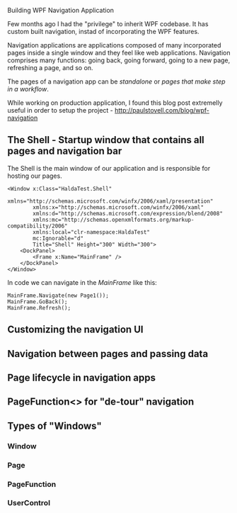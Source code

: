 Building WPF Navigation Application

Few months ago I had the "privilege" to inherit WPF codebase. It has custom built navigation, instad of incorporating the WPF features.

Navigation applications are applications composed of many incorporated pages inside a single window and they feel like web applications.
Navigation comprises many functions: going back, going forward, going to a new page, refreshing a page, and so on.

The pages of a navigation app can be *standalone* or *pages that make step in a workflow*.

While working on production application, I found this blog post extremelly useful in order to setup the project - http://paulstovell.com/blog/wpf-navigation

## The Shell - Startup window that contains all pages and navigation bar

The Shell is the main window of our application and is responsible for hosting our pages.

    <Window x:Class="HaldaTest.Shell"
            xmlns="http://schemas.microsoft.com/winfx/2006/xaml/presentation"
            xmlns:x="http://schemas.microsoft.com/winfx/2006/xaml"
            xmlns:d="http://schemas.microsoft.com/expression/blend/2008"
            xmlns:mc="http://schemas.openxmlformats.org/markup-compatibility/2006"
            xmlns:local="clr-namespace:HaldaTest"
            mc:Ignorable="d"
            Title="Shell" Height="300" Width="300">
        <DockPanel>
            <Frame x:Name="MainFrame" />
        </DockPanel>
    </Window>

In code we can navigate in the *MainFrame* like this:

    MainFrame.Navigate(new Page1());
    MainFrame.GoBack();
    MainFrame.Refresh();

## Customizing the navigation UI

## Navigation between pages and passing data

## Page lifecycle in navigation apps

## PageFunction<> for "de-tour" navigation

## Types of "Windows"

### Window

### Page

### PageFunction

### UserControl